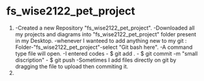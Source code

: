 # fs_wise2122_pet_project
1. -Created a new Repository "fs_wise2122_pet_project".
   -Downloaded all my projects and diagrams into "fs_wise2122_pet_project" folder present in my Desktop.
   -whenever I wanteed to add anything new to my git : Folder-"fs_wise2122_pet_project"-select "Git bash here".
   -A command type file will open. 
   -I entered codes - $ git add .
                    - $ git commit -m "small discription"
                    - $ git push
   -Sometimes I add files directly on git by dragging the file to upload then commiting it.
2.
